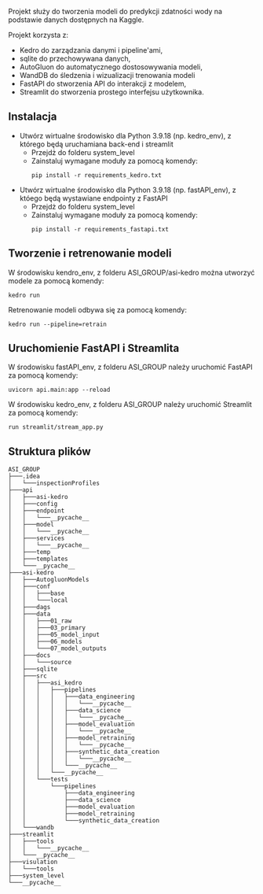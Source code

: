Projekt służy do tworzenia modeli do predykcji zdatności wody na podstawie danych dostępnych na Kaggle. 

Projekt korzysta z:
* Kedro do zarządzania danymi i pipeline'ami, 
* sqlite do przechowywana danych,
* AutoGluon do automatycznego dostosowywania modeli,
* WandDB do śledzenia i wizualizacji trenowania modeli
* FastAPI do stworzenia API do interakcji z modelem,
* Streamlit do stworzenia prostego interfejsu użytkownika.

## Instalacja

- Utwórz wirtualne środowisko dla Python 3.9.18 (np. kedro_env), z którego będą uruchamiana back-end i streamlit
  - Przejdż do folderu system_level
  - Zainstaluj wymagane moduły za pomocą komendy:
    ```
    pip install -r requirements_kedro.txt
    ```
- Utwórz wirtualne środowisko dla Python 3.9.18 (np. fastAPI_env), z któego będą wystawiane endpointy z FastAPI
  - Przejdż do folderu system_level
  - Zainstaluj wymagane moduły za pomocą komendy:
    ```
    pip install -r requirements_fastapi.txt
    ```

## Tworzenie i retrenowanie modeli

W środowisku kendro_env, z folderu ASI_GROUP/asi-kedro można utworzyć modele za pomocą komendy:
```
kedro run
```
Retrenowanie modeli odbywa się za pomocą komendy:
```
kedro run --pipeline=retrain
```

## Uruchomienie FastAPI i Streamlita

W środowisku fastAPI_env, z folderu ASI_GROUP należy uruchomić FastAPI za pomocą komendy:
```
uvicorn api.main:app --reload
```

W środowisku kedro_env, z folderu ASI_GROUP należy uruchomić Streamlit za pomocą komendy:
```
run streamlit/stream_app.py
```

## Struktura plików

```
ASI_GROUP
├───.idea
│   └───inspectionProfiles
├───api
│   ├───asi-kedro
│   ├───config
│   ├───endpoint
│   │   └───__pycache__
│   ├───model
│   │   └───__pycache__
│   ├───services
│   │   └───__pycache__
│   ├───temp
│   ├───templates
│   └───__pycache__
├───asi-kedro
│   ├───AutogluonModels
│   ├───conf
│   │   ├───base
│   │   └───local
│   ├───dags
│   ├───data
│   │   ├───01_raw
│   │   ├───03_primary
│   │   ├───05_model_input
│   │   ├───06_models
│   │   └───07_model_outputs
│   ├───docs
│   │   └───source
│   ├───sqlite
│   ├───src
│   │   ├───asi_kedro
│   │   │   ├───pipelines
│   │   │   │   ├───data_engineering
│   │   │   │   │   └───__pycache__
│   │   │   │   ├───data_science
│   │   │   │   │   └───__pycache__
│   │   │   │   ├───model_evaluation
│   │   │   │   │   └───__pycache__
│   │   │   │   ├───model_retraining
│   │   │   │   │   └───__pycache__
│   │   │   │   ├───synthetic_data_creation
│   │   │   │   │   └───__pycache__
│   │   │   │   └───__pycache__
│   │   │   └───__pycache__
│   │   └───tests
│   │       └───pipelines
│   │           ├───data_engineering
│   │           ├───data_science
│   │           ├───model_evaluation
│   │           ├───model_retraining
│   │           └───synthetic_data_creation
│   └───wandb
├───streamlit
│   ├───tools
│   │   └───__pycache__
│   └───__pycache__
├───visulation
│   └───tools
├───system_level
└───__pycache__
```
